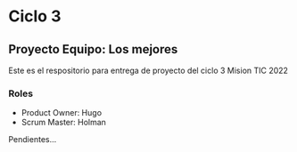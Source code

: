 # Ciclo 3
## Proyecto Equipo: Los mejores
Este es el respositorio para entrega de proyecto del ciclo 3 Mision TIC 2022

### Roles 
- Product Owner: Hugo
- Scrum Master: Holman

Pendientes... 
